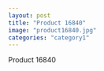 ```yaml
---
layout: post
title: "Product 16840"
image: "product16840.jpg"
categories: "category1"
---
```

Product 16840
